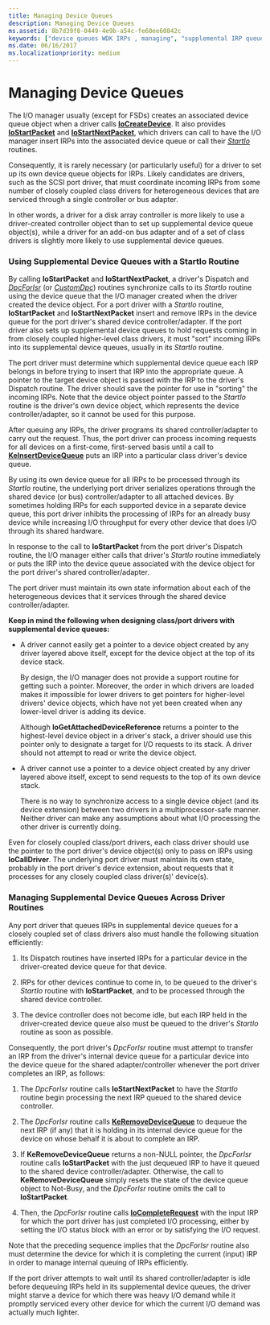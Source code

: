 ```yaml
---
title: Managing Device Queues
description: Managing Device Queues
ms.assetid: 8b7d39f8-0449-4e9b-a54c-fe60ee60842c
keywords: ["device queues WDK IRPs , managing", "supplemental IRP queues WDK kernel", "StartIo routines, supplemental device queues"]
ms.date: 06/16/2017
ms.localizationpriority: medium
---
```


# Managing Device Queues





The I/O manager usually (except for FSDs) creates an associated device queue object when a driver calls [**IoCreateDevice**](https://docs.microsoft.com/windows-hardware/drivers/ddi/content/wdm/nf-wdm-iocreatedevice). It also provides [**IoStartPacket**](https://docs.microsoft.com/windows-hardware/drivers/ddi/content/ntifs/nf-ntifs-iostartpacket) and [**IoStartNextPacket**](https://docs.microsoft.com/windows-hardware/drivers/ddi/content/ntifs/nf-ntifs-iostartnextpacket), which drivers can call to have the I/O manager insert IRPs into the associated device queue or call their [*StartIo*](https://docs.microsoft.com/windows-hardware/drivers/ddi/content/wdm/nc-wdm-driver_startio) routines.

Consequently, it is rarely necessary (or particularly useful) for a driver to set up its own device queue objects for IRPs. Likely candidates are drivers, such as the SCSI port driver, that must coordinate incoming IRPs from some number of closely coupled class drivers for heterogeneous devices that are serviced through a single controller or bus adapter.

In other words, a driver for a disk array controller is more likely to use a driver-created controller object than to set up supplemental device queue object(s), while a driver for an add-on bus adapter and of a set of class drivers is slightly more likely to use supplemental device queues.

### Using Supplemental Device Queues with a StartIo Routine

By calling **IoStartPacket** and **IoStartNextPacket**, a driver's Dispatch and [*DpcForIsr*](https://docs.microsoft.com/windows-hardware/drivers/ddi/content/wdm/nc-wdm-io_dpc_routine) (or [*CustomDpc*](https://docs.microsoft.com/windows-hardware/drivers/ddi/content/wdm/nc-wdm-kdeferred_routine)) routines synchronize calls to its *StartIo* routine using the device queue that the I/O manager created when the driver created the device object. For a port driver with a *StartIo* routine, **IoStartPacket** and **IoStartNextPacket** insert and remove IRPs in the device queue for the port driver's shared device controller/adapter. If the port driver also sets up supplemental device queues to hold requests coming in from closely coupled higher-level class drivers, it must "sort" incoming IRPs into its supplemental device queues, usually in its *StartIo* routine.

The port driver must determine which supplemental device queue each IRP belongs in before trying to insert that IRP into the appropriate queue. A pointer to the target device object is passed with the IRP to the driver's Dispatch routine. The driver should save the pointer for use in "sorting" the incoming IRPs. Note that the device object pointer passed to the *StartIo* routine is the driver's own device object, which represents the device controller/adapter, so it cannot be used for this purpose.

After queuing any IRPs, the driver programs its shared controller/adapter to carry out the request. Thus, the port driver can process incoming requests for all devices on a first-come, first-served basis until a call to [**KeInsertDeviceQueue**](https://docs.microsoft.com/windows-hardware/drivers/ddi/content/wdm/nf-wdm-keinsertdevicequeue) puts an IRP into a particular class driver's device queue.

By using its own device queue for all IRPs to be processed through its *StartIo* routine, the underlying port driver serializes operations through the shared device (or bus) controller/adapter to all attached devices. By sometimes holding IRPs for each supported device in a separate device queue, this port driver inhibits the processing of IRPs for an already busy device while increasing I/O throughput for every other device that does I/O through its shared hardware.

In response to the call to **IoStartPacket** from the port driver's Dispatch routine, the I/O manager either calls that driver's *StartIo* routine immediately or puts the IRP into the device queue associated with the device object for the port driver's shared controller/adapter.

The port driver must maintain its own state information about each of the heterogeneous devices that it services through the shared device controller/adapter.

**Keep in mind the following when designing class/port drivers with supplemental device queues:**

-   A driver cannot easily get a pointer to a device object created by any driver layered above itself, except for the device object at the top of its device stack.

    By design, the I/O manager does not provide a support routine for getting such a pointer. Moreover, the order in which drivers are loaded makes it impossible for lower drivers to get pointers for higher-level drivers' device objects, which have not yet been created when any lower-level driver is adding its device.

    Although **IoGetAttachedDeviceReference** returns a pointer to the highest-level device object in a driver's stack, a driver should use this pointer only to designate a target for I/O requests to its stack. A driver should not attempt to read or write the device object.

-   A driver cannot use a pointer to a device object created by any driver layered above itself, except to send requests to the top of its own device stack.

    There is no way to synchronize access to a single device object (and its device extension) between two drivers in a multiprocessor-safe manner. Neither driver can make any assumptions about what I/O processing the other driver is currently doing.

Even for closely coupled class/port drivers, each class driver should use the pointer to the port driver's device object(s) only to pass on IRPs using **IoCallDriver**. The underlying port driver must maintain its own state, probably in the port driver's device extension, about requests that it processes for any closely coupled class driver(s)' device(s).

### Managing Supplemental Device Queues Across Driver Routines

Any port driver that queues IRPs in supplemental device queues for a closely coupled set of class drivers also must handle the following situation efficiently:

1.  Its Dispatch routines have inserted IRPs for a particular device in the driver-created device queue for that device.

2.  IRPs for other devices continue to come in, to be queued to the driver's *StartIo* routine with **IoStartPacket**, and to be processed through the shared device controller.

3.  The device controller does not become idle, but each IRP held in the driver-created device queue also must be queued to the driver's *StartIo* routine as soon as possible.

Consequently, the port driver's *DpcForIsr* routine must attempt to transfer an IRP from the driver's internal device queue for a particular device into the device queue for the shared adapter/controller whenever the port driver completes an IRP, as follows:

1.  The *DpcForIsr* routine calls **IoStartNextPacket** to have the *StartIo* routine begin processing the next IRP queued to the shared device controller.

2.  The *DpcForIsr* routine calls [**KeRemoveDeviceQueue**](https://docs.microsoft.com/windows-hardware/drivers/ddi/content/wdm/nf-wdm-keremovedevicequeue) to dequeue the next IRP (if any) that it is holding in its internal device queue for the device on whose behalf it is about to complete an IRP.

3.  If **KeRemoveDeviceQueue** returns a non-NULL pointer, the *DpcForIsr* routine calls **IoStartPacket** with the just dequeued IRP to have it queued to the shared device controller/adapter. Otherwise, the call to **KeRemoveDeviceQueue** simply resets the state of the device queue object to Not-Busy, and the *DpcForIsr* routine omits the call to **IoStartPacket**.

4.  Then, the *DpcForIsr* routine calls [**IoCompleteRequest**](https://docs.microsoft.com/windows-hardware/drivers/ddi/content/wdm/nf-wdm-iocompleterequest) with the input IRP for which the port driver has just completed I/O processing, either by setting the I/O status block with an error or by satisfying the I/O request.

Note that the preceding sequence implies that the *DpcForIsr* routine also must determine the device for which it is completing the current (input) IRP in order to manage internal queuing of IRPs efficiently.

If the port driver attempts to wait until its shared controller/adapter is idle before dequeuing IRPs held in its supplemental device queues, the driver might starve a device for which there was heavy I/O demand while it promptly serviced every other device for which the current I/O demand was actually much lighter.

 

 




